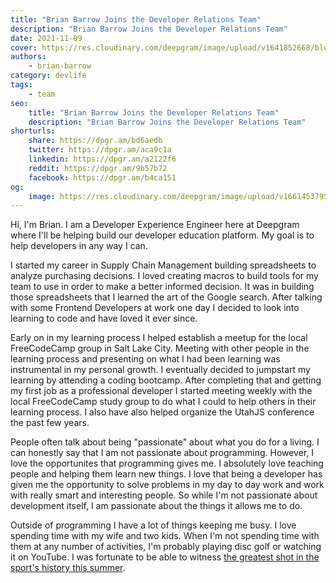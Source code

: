 ```yaml
---
title: "Brian Barrow Joins the Developer Relations Team"
description: "Brian Barrow Joins the Developer Relations Team"
date: 2021-11-09
cover: https://res.cloudinary.com/deepgram/image/upload/v1641852668/blog/2021/11/brian-barrow-hello/disc-golf-cover.png
authors:
    - brian-barrow
category: devlife
tags:
    - team
seo:
    title: "Brian Barrow Joins the Developer Relations Team"
    description: "Brian Barrow Joins the Developer Relations Team"
shorturls:
    share: https://dpgr.am/bd6aedb
    twitter: https://dpgr.am/aca9c1a
    linkedin: https://dpgr.am/a2122f6
    reddit: https://dpgr.am/9b57b72
    facebook: https://dpgr.am/b4ca151
og:
    image: https://res.cloudinary.com/deepgram/image/upload/v1661453795/blog/brian-barrow-hello/ograph.png
---
```


Hi, I'm Brian. I am a Developer Experience Engineer here at Deepgram where I'll be helping build our developer education platform. My goal is to help developers in any way I can.

I started my career in Supply Chain Management building spreadsheets to analyze purchasing decisions. I loved creating macros to build tools for my team to use in order to make a better informed decision. It was in building those spreadsheets that I learned the art of the Google search. After talking with some Frontend Developers at work one day I decided to look into learning to code and have loved it ever since.

Early on in my learning process I helped establish a meetup for the local FreeCodeCamp group in Salt Lake City. Meeting with other people in the learning process and presenting on what I had been learning was instrumental in my personal growth. I eventually decided to jumpstart my learning by attending a coding bootcamp. After completing that and getting my first job as a professional developer I started meeting weekly with the local FreeCodeCamp study group to do what I could to help others in their learning process. I also have also helped organize the UtahJS conference the past few years.

People often talk about being "passionate" about what you do for a living. I can honestly say that I am not passionate about programming. However, I love the opportunites that programming gives me. I absolutely love teaching people and helping them learn new things. I love that being a developer has given me the opportunity to solve problems in my day to day work and work with really smart and interesting people. So while I'm not passionate about development itself, I am passionate about the things it allows me to do.

Outside of programming I have a lot of things keeping me busy. I love spending time with my wife and two kids. When I'm not spending time with them at any number of activities, I'm probably playing disc golf or watching it on YouTube. I was fortunate to be able to witness [the greatest shot in the sport's history this summer](https://www.youtube.com/watch?v=0lpcB5PJBVo).

        